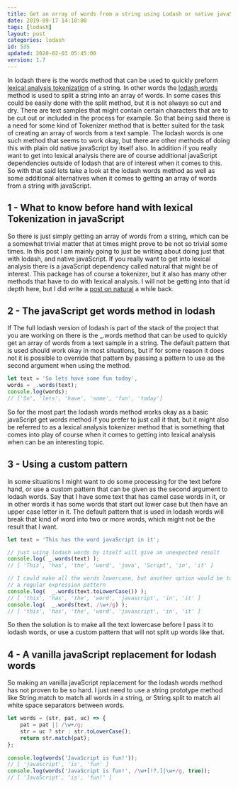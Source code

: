 ```yaml
---
title: Get an array of words from a string using Lodash or native javaScript AKA Lexical Analysis Tokenization
date: 2019-09-17 14:10:00
tags: [lodash]
layout: post
categories: lodash
id: 535
updated: 2020-02-03 05:45:00
version: 1.7
---
```


In lodash there is the words method that can be used to quickly preform [lexical analysis tokenization](https://en.wikipedia.org/wiki/Lexical_analysis#Tokenization) of a string. In other words the [lodash words](https://lodash.com/docs/4.17.15#words) method is used to split a string into an array of words. In some cases this could be easily done with the split method, but it is not always so cut and dry. There are text samples that might contain certain characters that are to be cut out or included in the process for example. So that being said there is a need for some kind of Tokenizer method that is better suited for the task of creating an array of words from a text sample. 
The lodash words is one such method that seems to work okay, but there are other methods of doing this with plain old native javaScript by itself also. In addition if you really want to get into lexical analysis there are of course additional javaScript dependencies outside of lodash that are of interest when it comes to this. So with that said lets take a look at the lodash words method as well as some additional alternatives when it comes to getting an array of words from a string with javaScript.

<!-- more -->

## 1 - What to know before hand with lexical Tokenization in javaScript

So there is just simply getting an array of words from a string, which can be a somewhat trivial matter that at times might prove to be not so trivial some times. In this post I am mainly going to just be writing about doing just that with lodash, and native javaScript. If you really want to get into lexical analysis there is a javaScript dependency called natural that might be of interest. This package has of course a tokenizer, but it also has many other methods that have to do with lexical analysis. I will not be getting into that id depth here, but I did write a [post on natural](/2017/12/11/nodejs-natural-language-facility/) a while back.

## 2 - The javaScript get words method in lodash

If The full lodash version of lodash is part of the stack of the project that you are working on there is the \_.words method that can be used to quickly get an array of words from a text sample in a string. The default pattern that is used should work okay in most situations, but if for some reason it does not it is possible to override that pattern by passing a pattern to use as the second argument when using the method.

```js
let text = 'So lets have some fun today',
words = _.words(text);
console.log(words);
// ['So', 'lets', 'have', 'some', 'fun', 'today']
```

So for the most part the lodash words method works okay as a basic javaScript get words method if you prefer to just call it that, but it might also be referred to as a lexical analysis tokenizer method that is something that comes into play of course when it comes to getting into lexical analysis when can be an interesting topic.

## 3 - Using a custom pattern

In some situations I might want to do some processing for the text before hand, or use a custom pattern that can be given as the second argument to lodash words. Say that I have some text that has camel case words in it, or in other words it has some words that start out lower case but then have an upper case letter in it. The default pattern that is used in lodash words will break that kind of word into two or more words, which might not be the result that I want.

```js
let text = 'This has the word javaScript in it';

// just using lodash words by itself will give an unexpected result
console.log( _.words(text) );
// [ 'This', 'has', 'the', 'word', 'java', 'Script', 'in', 'it' ]

// I could make all the words lowercase, but another option would be to use
// a regular expression pattern
console.log(  _.words(text.toLowerCase()) );
// [ 'this', 'has', 'the', 'word', 'javascript', 'in', 'it' ]
console.log(  _.words(text, /\w+/g) );
// [ 'this', 'has', 'the', 'word', 'javascript', 'in', 'it' ]
```

So then the solution is to make all the text lowercase before I pass it to lodash words, or use a custom pattern that will not split up words like that.

## 4 - A vanilla javaScript replacement for lodash words

So making an vanilla javaScript replacement for the lodash words method has not proven to be so hard. I just need to use a string prototype method like String.match to match all words in a string, or String.split to match all white space separators between words.

```js
let words = (str, pat, uc) => {
    pat = pat || /\w+/g;
    str = uc ? str : str.toLowerCase();
    return str.match(pat);
};
 
console.log(words('JavaScript is fun!'));
// [ 'javascript', 'is', 'fun' ]
console.log(words('JavaScript is fun!', /\w+[!?.]|\w+/g, true));
// [ 'JavaScript', 'is', 'fun!' ]
```